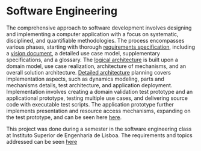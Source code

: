 # Software Engineering

The comprehensive approach to software development involves designing and implementing a computer application with a focus on systematic, disciplined, and quantifiable methodologies. The process encompasses various phases, starting with thorough [requirements specification](./Requirements%20specification/Specification_requirements.pdf), including a [vision document](./Project%20Vision/Vision_Document.pdf), a detailed use case model, supplementary specifications, and a glossary. The [logical architecture](./UML%20Diagrams/Logical_architecture_diagrams.pdf) is built upon a domain model, use case realization, architecture of mechanisms, and an overall solution architecture. [Detailed architecture](./UML%20Diagrams/Detailed_architecture_diagrams.pdf) planning covers implementation aspects, such as dynamics modeling, parts and mechanisms details, test architecture, and application deployment. Implementation involves creating a domain validation test prototype and an applicational prototype, testing multiple use cases, and delivering source code with executable test scripts. The application prototype further implements presentation and resource access mechanisms, expanding on the test prototype, and can be seen here [here](./uab-app/README.md).

This project was done during a semester in the software engineering class at Instituto Superior de Engenharia de Lisboa. The requirements and topics addressed can be seen [here](./ES-project-requirements-en.pdf)